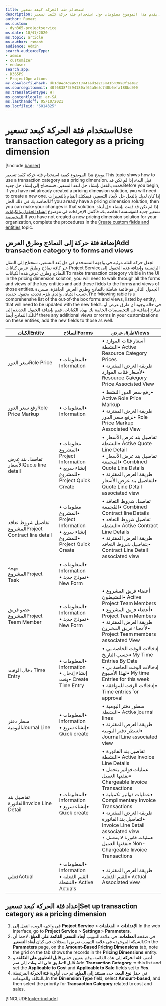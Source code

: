 ```yaml
---
title: استخدام فئة الحركة كبعد تسعير
description: يقدم هذا الموضوع معلومات حول استخدام فئة حركة كبُعد تسعير.
author: Rumant
ms.custom:
- dyn365-projectservice
ms.date: 10/01/2020
ms.topic: article
ms.author: rumant
audience: Admin
search.audienceType:
- admin
- customizer
- enduser
search.app:
- D365PS
- ProjectOperations
ms.openlocfilehash: db1d9ec0c99531344aed2e935441b43993f1e102
ms.sourcegitcommit: 40f68387f594180af64a5e5c748b6efa188bd300
ms.translationtype: HT
ms.contentlocale: ar-SA
ms.lasthandoff: 05/10/2021
ms.locfileid: "6014325"
---
```

# <a name="use-transaction-category-as-a-pricing-dimension"></a><span data-ttu-id="15010-103">استخدام فئة الحركة كبعد تسعير</span><span class="sxs-lookup"><span data-stu-id="15010-103">Use transaction category as a pricing dimension</span></span>

[!include [banner](../includes/psa-now-project-operations.md)]

<span data-ttu-id="15010-104">يوضح هذا الموضوع كيفية استخدام فئة حركة كبُعد تسعير.</span><span class="sxs-lookup"><span data-stu-id="15010-104">This topic shows how to use a transaction category as a pricing dimension.</span></span> <span data-ttu-id="15010-105">قبل البدء، إذا لم تكن قد قمت بالفعل بإنشاء حل لبعد التسعير، فستحتاج إلى إنشاء حل جديد.</span><span class="sxs-lookup"><span data-stu-id="15010-105">Before you begin, if you have not already created a pricing dimension solution, you will need to create a new one.</span></span> <span data-ttu-id="15010-106">إذا كان لديك بالفعل حل لأبعاد التسعير، فيمكنك القيام بالتغييرات الخاصة بك في ذلك الحل.</span><span class="sxs-lookup"><span data-stu-id="15010-106">If you already have a pricing dimension solution, then you can make your changes in that solution.</span></span> <span data-ttu-id="15010-107">إذا لم تكن قد قمت بإنشاء حل أبعاد تسعير جديد للمؤسسة الخاصة بك، فأكمل الإجراءات في موضوع [إنشاء الحقول والكيانات المخصصة](create-custom-fields-entities.md).</span><span class="sxs-lookup"><span data-stu-id="15010-107">If you have not created a new pricing dimension solution for your organization, complete the procedures in the [Create custom fields and entities](create-custom-fields-entities.md) topic.</span></span>

## <a name="add-transaction-category-to-forms-and-views"></a><span data-ttu-id="15010-108">إضافة فئة حركة إلى النماذج وطرق العرض</span><span class="sxs-lookup"><span data-stu-id="15010-108">Add transaction category to forms and views</span></span>
<span data-ttu-id="15010-109">لجعل حركة الفئة مرئية في واجهه المستخدم في حل بُعد التسعير، ستحتاج إلى التنقل عبر كافة نماذج وطرق عرض كيانات Project Service الرئيسية وإضافة هذه الحقول إلى النماذج وطرق عرض هذه الكيانات.</span><span class="sxs-lookup"><span data-stu-id="15010-109">To make transaction category visible in the UI in the pricing dimension solution, you will need to walk through all the forms and views of the key entities and add these fields to the forms and views of those entities.</span></span>
<span data-ttu-id="15010-110">الجدول التالي هو قائمة شاملة بالنماذج وطرق العرض الجاهزة، مسردة حسب الكيان، والذي يلزم تحديثه بحقول جديدة.</span><span class="sxs-lookup"><span data-stu-id="15010-110">The following table is a comprehensive list of the out-of-the box forms and views, listed by entity, that will need to be updated with the new fields.</span></span> <span data-ttu-id="15010-111">في حالة وجود أي طرق عرض أو نماذج إضافية في التخصيصات الخاصة بك بهذه الكيانات، فقم بإضافة الحقول الجديدة إلى تلك النماذج أيضا.</span><span class="sxs-lookup"><span data-stu-id="15010-111">If there any additional views or forms in your customizations on these entities, add the new fields to those as well.</span></span>

|  <span data-ttu-id="15010-112">الكيان</span><span class="sxs-lookup"><span data-stu-id="15010-112">Entity</span></span>        | <span data-ttu-id="15010-113">النماذج</span><span class="sxs-lookup"><span data-stu-id="15010-113">Forms</span></span>     |<span data-ttu-id="15010-114">طرق عرض</span><span class="sxs-lookup"><span data-stu-id="15010-114">Views</span></span>        |
| ------------------------------|---------------------------------|----------------------------------|
|  <span data-ttu-id="15010-115">سعر الدور</span><span class="sxs-lookup"><span data-stu-id="15010-115">Role Price</span></span>|<span data-ttu-id="15010-116">• المعلومات</span><span class="sxs-lookup"><span data-stu-id="15010-116">• Information</span></span> |<span data-ttu-id="15010-117">• أسعار فئات الموارد النشطة</span><span class="sxs-lookup"><span data-stu-id="15010-117">• Active Resource Category Prices</span></span><br> <span data-ttu-id="15010-118">• طريقة العرض المقترنة لأسعار فئات الموارد</span><span class="sxs-lookup"><span data-stu-id="15010-118">• Resource Category Price Associated View</span></span>|
|  <span data-ttu-id="15010-119">رفع سعر الدور</span><span class="sxs-lookup"><span data-stu-id="15010-119">Role Price Markup</span></span>|<span data-ttu-id="15010-120">• المعلومات</span><span class="sxs-lookup"><span data-stu-id="15010-120">• Information</span></span>|<span data-ttu-id="15010-121">• رفع سعر الدور النشط</span><span class="sxs-lookup"><span data-stu-id="15010-121">• Active Role Price Markup</span></span><br><span data-ttu-id="15010-122">• طريقة العرض المقترنة لرفع سعر الدور</span><span class="sxs-lookup"><span data-stu-id="15010-122">• Role Price Markup Associated View</span></span>|
|  <span data-ttu-id="15010-123">تفاصيل بند عرض الأسعار‬</span><span class="sxs-lookup"><span data-stu-id="15010-123">Quote line detail</span></span>|<span data-ttu-id="15010-124">• معلومات المشروع</span><span class="sxs-lookup"><span data-stu-id="15010-124">• Project Information</span></span><br><span data-ttu-id="15010-125">• إنشاء سريع للمشروع</span><span class="sxs-lookup"><span data-stu-id="15010-125">• Project Quick Create</span></span>|<span data-ttu-id="15010-126">• تفاصيل بند عرض الأسعار‬ النشطة</span><span class="sxs-lookup"><span data-stu-id="15010-126">• Active Quote Line Detail</span></span><br><span data-ttu-id="15010-127">• تفاصيل بند عرض الأسعار المجمعة</span><span class="sxs-lookup"><span data-stu-id="15010-127">• Combined Quote Line Details</span></span><br><span data-ttu-id="15010-128">• طريقة العرض المقترنة لتفاصيل بند عرض الأسعار</span><span class="sxs-lookup"><span data-stu-id="15010-128">• Quote Line Detail associated view</span></span>|
|  <span data-ttu-id="15010-129">تفاصيل شروط تعاقد المشروع</span><span class="sxs-lookup"><span data-stu-id="15010-129">Project Contract line detail</span></span>|<span data-ttu-id="15010-130">• معلومات المشروع</span><span class="sxs-lookup"><span data-stu-id="15010-130">• Project Information</span></span><br><span data-ttu-id="15010-131">• إنشاء سريع للمشروع</span><span class="sxs-lookup"><span data-stu-id="15010-131">• Project Quick Create</span></span>|<span data-ttu-id="15010-132">• تفاصيل شروط التعاقد المُجمعة</span><span class="sxs-lookup"><span data-stu-id="15010-132">• Combined Contract line Details</span></span><br><span data-ttu-id="15010-133">• تفاصيل شروط التعاقد النشطة</span><span class="sxs-lookup"><span data-stu-id="15010-133">• Active Contract Line Details</span></span><br><span data-ttu-id="15010-134">• طريقة العرض المقترنة بتفاصيل شروط التعاقد</span><span class="sxs-lookup"><span data-stu-id="15010-134">• Contract Line Detail associated view</span></span>|
|  <span data-ttu-id="15010-135">مهمة المشروع</span><span class="sxs-lookup"><span data-stu-id="15010-135">Project Task</span></span>|<span data-ttu-id="15010-136">• المعلومات</span><span class="sxs-lookup"><span data-stu-id="15010-136">• Information</span></span><br><span data-ttu-id="15010-137">• نموذج جديد</span><span class="sxs-lookup"><span data-stu-id="15010-137">• New Form</span></span>||
|  <span data-ttu-id="15010-138">عضو فريق المشروع</span><span class="sxs-lookup"><span data-stu-id="15010-138">Project Team Member</span></span>|<span data-ttu-id="15010-139">• المعلومات</span><span class="sxs-lookup"><span data-stu-id="15010-139">• Information</span></span><br><span data-ttu-id="15010-140">• نموذج جديد</span><span class="sxs-lookup"><span data-stu-id="15010-140">• New Form</span></span>|<span data-ttu-id="15010-141">• أعضاء فريق المشروع النشيطون</span><span class="sxs-lookup"><span data-stu-id="15010-141">• Active Project Team Members</span></span><br><span data-ttu-id="15010-142">• أعضاء فريق المشروع</span><span class="sxs-lookup"><span data-stu-id="15010-142">• Project Team Members</span></span><br><span data-ttu-id="15010-143">• طريقة العرض المقترنة لأعضاء فريق المشروع</span><span class="sxs-lookup"><span data-stu-id="15010-143">• Project Team members associated View</span></span>|
|  <span data-ttu-id="15010-144">إدخال الوقت</span><span class="sxs-lookup"><span data-stu-id="15010-144">Time Entry</span></span>|<span data-ttu-id="15010-145">• المعلومات</span><span class="sxs-lookup"><span data-stu-id="15010-145">• Information</span></span><br><span data-ttu-id="15010-146">• إنشاء إدخال وقت</span><span class="sxs-lookup"><span data-stu-id="15010-146">• Create Time Entry</span></span>|<span data-ttu-id="15010-147">• إدخالات الوقت الخاصة بي حسب التاريخ</span><span class="sxs-lookup"><span data-stu-id="15010-147">• My Time Entries By Date</span></span><br><span data-ttu-id="15010-148">• إدخالات الوقت الخاصة بي لهذا الأسبوع</span><span class="sxs-lookup"><span data-stu-id="15010-148">• My time Entries for this week</span></span><br><span data-ttu-id="15010-149">• إدخالات الوقت للموافقة</span><span class="sxs-lookup"><span data-stu-id="15010-149">• Time entries for approval</span></span>|
|  <span data-ttu-id="15010-150">سطر دفتر اليومية</span><span class="sxs-lookup"><span data-stu-id="15010-150">Journal Line</span></span>|<span data-ttu-id="15010-151">• المعلومات</span><span class="sxs-lookup"><span data-stu-id="15010-151">• Information</span></span><br><span data-ttu-id="15010-152">• إنشاء سريع</span><span class="sxs-lookup"><span data-stu-id="15010-152">• Quick create</span></span>|<span data-ttu-id="15010-153">• سطور دفتر اليومية النشطة</span><span class="sxs-lookup"><span data-stu-id="15010-153">• Active journal lines</span></span><br><span data-ttu-id="15010-154">• طريقة العرض المقترنة لسطر دفتر اليومية</span><span class="sxs-lookup"><span data-stu-id="15010-154">• Journal Line associated view</span></span>|
|  <span data-ttu-id="15010-155">تفاصيل بند الفاتورة</span><span class="sxs-lookup"><span data-stu-id="15010-155">Invoice Line Detail</span></span>|<span data-ttu-id="15010-156">• المعلومات</span><span class="sxs-lookup"><span data-stu-id="15010-156">• Information</span></span><br><span data-ttu-id="15010-157">• إنشاء سريع</span><span class="sxs-lookup"><span data-stu-id="15010-157">• Quick create</span></span>|<span data-ttu-id="15010-158">• تفاصيل بند الفاتورة النشطة</span><span class="sxs-lookup"><span data-stu-id="15010-158">• Active Invoice Line Details</span></span><br><span data-ttu-id="15010-159">• عمليات فواتير يتحمل نفقتها العميل</span><span class="sxs-lookup"><span data-stu-id="15010-159">• Chargeable Invoice Transactions</span></span><br><span data-ttu-id="15010-160">• عمليات فواتير تكميلية</span><span class="sxs-lookup"><span data-stu-id="15010-160">• Complimentary Invoice Transactions</span></span><br><span data-ttu-id="15010-161">• طريقة العرض المقترنة لتفاصيل بند الفاتورة</span><span class="sxs-lookup"><span data-stu-id="15010-161">• Invoice Line Detail associated view</span></span><br><span data-ttu-id="15010-162">• عمليات فاتورة لا يتحمل نفقتها العميل</span><span class="sxs-lookup"><span data-stu-id="15010-162">• Non-Chargeable Invoice Transactions</span></span>|
|  <span data-ttu-id="15010-163">فعلي</span><span class="sxs-lookup"><span data-stu-id="15010-163">Actual</span></span>|<span data-ttu-id="15010-164">• المعلومات</span><span class="sxs-lookup"><span data-stu-id="15010-164">• Information</span></span><br><span data-ttu-id="15010-165">• القيم الفعلية النشطة</span><span class="sxs-lookup"><span data-stu-id="15010-165">• Active Actuals</span></span>|<span data-ttu-id="15010-166">• طريقة العرض المقترنة للقيم الفعلية</span><span class="sxs-lookup"><span data-stu-id="15010-166">• Actual Associated view</span></span>|

## <a name="set-up-transaction-category-as-a-pricing-dimension"></a><span data-ttu-id="15010-167">إعداد فئة الحركة كبعد تسعير</span><span class="sxs-lookup"><span data-stu-id="15010-167">Set up transaction category as a pricing dimension</span></span>

1. <span data-ttu-id="15010-168">في واجهه الويب، انتقل إلى **Project Service** > **الإعدادات** > **المعلمات**.</span><span class="sxs-lookup"><span data-stu-id="15010-168">In the web interface, go to **Project Service** > **Settings** > **Parameters**.</span></span> 
2. <span data-ttu-id="15010-169">في صفحة **المعلمات**، في علامة التبويب **أبعاد التسعير القائمة على المبلغ**، لاحظ أن الشبكة الموجودة في علامة التبويب تعرض السجلات في كيان **أبعاد التسعير**.</span><span class="sxs-lookup"><span data-stu-id="15010-169">On the **Parameters** page, on the **Amount-Based Pricing Dimensions** tab, note the grid on the tab shows the records in the **Pricing Dimensions** entity.</span></span>
3. <span data-ttu-id="15010-170">أضف **فئة الحركة** إلى هذه القائمة، وقم بتعيين حقلي **قابل للتطبيق على التكلفة** و **قابل للتطبيق على المبيعات** إلى **نعم**.</span><span class="sxs-lookup"><span data-stu-id="15010-170">Add **Transaction Category** to this list and set the **Applicable to Cost** and **Applicable to Sale** fields set to **Yes**.</span></span>
4. <span data-ttu-id="15010-171">في حقل **نوع البعد**، حدد **مستند إلى المبلغ**، ثم حدد أولوية **فئة الحركة** المرتبطة بالتكلفة والمبيعات.</span><span class="sxs-lookup"><span data-stu-id="15010-171">In the **Dimension Type** field, select **Amount-based**, and then select the priority for **Transaction Category** related to cost and sales.</span></span>


[!INCLUDE[footer-include](../includes/footer-banner.md)]
